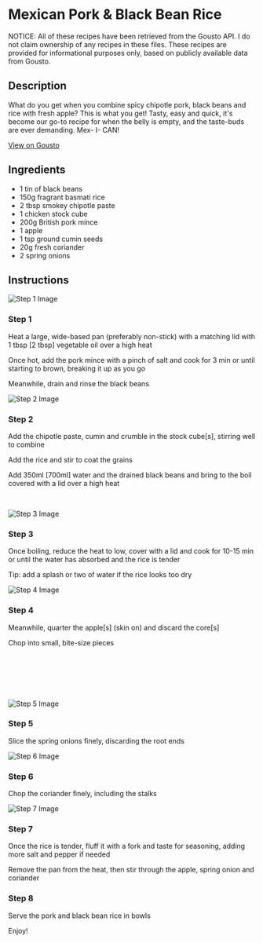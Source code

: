 # Mexican Pork & Black Bean Rice 

NOTICE: All of these recipes have been retrieved from the Gousto API. I do not claim ownership of any recipes in these files. These recipes are provided for informational purposes only, based on publicly available data from Gousto.

## Description

What do you get when you combine spicy chipotle pork, black beans and rice with fresh apple? This is what you get! Tasty, easy and quick, it's become our go-to recipe for when the belly is empty, and the taste-buds are ever demanding. Mex- I- CAN!

[View on Gousto](https://www.gousto.co.uk/recipes/cookbook/mexican-pork-black-bean-rice)

## Ingredients

- 1 tin of black beans
- 150g fragrant basmati rice 
- 2 tbsp smokey chipotle paste 
- 1 chicken stock cube
- 200g British pork mince 
- 1 apple
- 1 tsp ground cumin seeds
- 20g fresh coriander
- 2 spring onions

## Instructions

![Step 1 Image](https://production-media.gousto.co.uk/cms/recipe-step-image/525.-step-1-x200.jpg)

### Step 1

Heat a large, wide-based pan (preferably non-stick) with a matching lid with 1 tbsp <span class="text-danger">[2 tbsp]&nbsp;</span>vegetable oil over a high heat


Once hot, add the pork mince with a pinch of salt and cook for 3 min or until starting to brown, breaking it up as you go


Meanwhile, drain and rinse the black beans

![Step 2 Image](https://production-media.gousto.co.uk/cms/recipe-step-image/525.-step-2-x200.jpg)

### Step 2

Add the chipotle paste, cumin and crumble in the stock cube<span class="text-danger">[s]</span>, stirring well to combine


Add the rice and stir to coat the grains


Add&nbsp;350ml <span class="text-danger">[700ml]</span>&nbsp;water and the drained black beans and bring to the boil covered with a lid over a high heat


&nbsp;

![Step 3 Image](https://production-media.gousto.co.uk/cms/recipe-step-image/525.-step-3-x200.jpg)

### Step 3

Once boiling, reduce the heat to low, cover with a lid and cook for 10-15 min or until the water has absorbed and the rice is tender


Tip: add a splash or two of water if the rice looks too dry

![Step 4 Image](https://production-media.gousto.co.uk/cms/recipe-step-image/525.-step-4-x200.jpg)

### Step 4

Meanwhile, quarter the apple<span class="text-danger">[s]</span>&nbsp;(skin on) and discard the core<span class="text-danger">[s]</span>


Chop into small, bite-size pieces


&nbsp;


&nbsp;


&nbsp;

![Step 5 Image](https://production-media.gousto.co.uk/cms/recipe-step-image/525.-step-5-x200.jpg)

### Step 5

Slice the spring onions finely, discarding the root ends

![Step 6 Image](https://production-media.gousto.co.uk/cms/recipe-step-image/525.-step-6-x200.jpg)

### Step 6

Chop the coriander finely, including the stalks

![Step 7 Image](https://production-media.gousto.co.uk/cms/recipe-step-image/525.-step-7-x200.jpg)

### Step 7

Once the rice is tender, fluff it with a fork and taste for seasoning, adding more salt and pepper if needed


Remove the pan from the heat, then stir through the apple, spring onion and coriander

### Step 8

Serve the pork and black bean rice in bowls


Enjoy!

